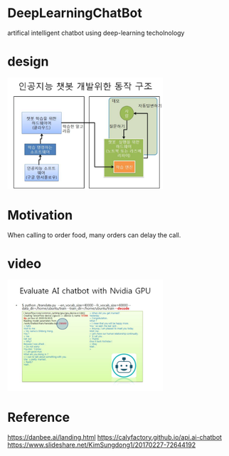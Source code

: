# DeepLearningChatBot
artifical intelligent chatbot using deep-learning techolnology

# design
<img src=https://github.com/Limsuyoun/DeepLearningChatBot/blob/master/image/design.JPG border=0 width=350 height=250> </img>


# Motivation
When calling to order food, many orders can delay the call.

# video
<img src=https://github.com/Limsuyoun/DeepLearningChatBot/blob/master/image/demo..JPG border=0 width=350 height=250> </img>

# Reference
https://danbee.ai/landing.html 
https://calyfactory.github.io/api.ai-chatbot
https://www.slideshare.net/KimSungdong1/20170227-72644192 

